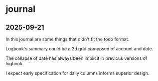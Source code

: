# journal

## 2025-09-21

In this journal are some things that didn't fit the todo format.

Logbook's summary could be a 2d grid composed of account and date.

The collapse of date has always been implicit in previous versions of logbook.

I expect early specification for daily columns informs superior design.
